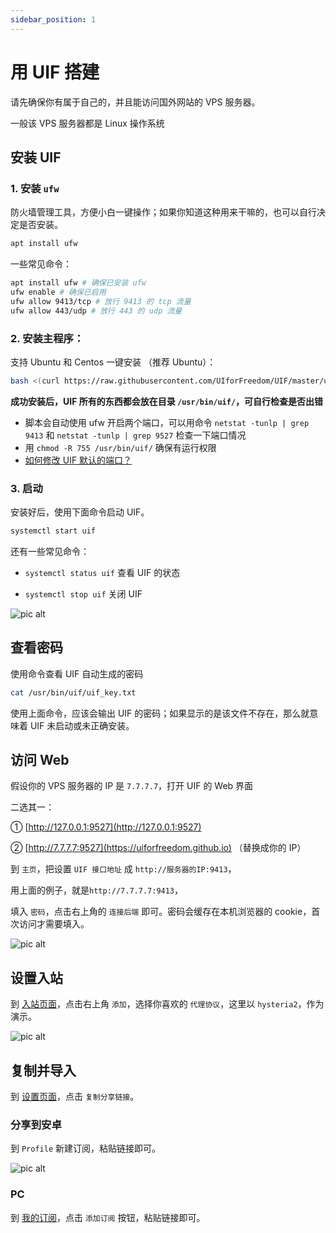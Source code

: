 ```yaml
---
sidebar_position: 1
---
```


# 用 UIF 搭建

请先确保你有属于自己的，并且能访问国外网站的 VPS 服务器。

一般该 VPS 服务器都是 Linux 操作系统

## 安装 UIF

### 1. 安装 `ufw`

防火墙管理工具，方便小白一键操作；如果你知道这种用来干嘛的，也可以自行决定是否安装。

```bash
apt install ufw
```

一些常见命令：

```bash
apt install ufw # 确保已安装 ufw
ufw enable # 确保已启用
ufw allow 9413/tcp # 放行 9413 的 tcp 流量
ufw allow 443/udp # 放行 443 的 udp 流量
```

### 2. 安装主程序：

支持 Ubuntu 和 Centos 一键安装 （推荐 Ubuntu）：

```bash
bash <(curl https://raw.githubusercontent.com/UIforFreedom/UIF/master/uifd/linux_install.sh)
```

**成功安装后，UIF 所有的东西都会放在目录 `/usr/bin/uif/`，可自行检查是否出错**

- 脚本会自动使用 ufw 开启两个端口，可以用命令 `netstat -tunlp | grep 9413` 和 `netstat -tunlp | grep 9527` 检查一下端口情况
- 用 `chmod -R 755 /usr/bin/uif/` 确保有运行权限
- [如何修改 UIF 默认的端口？](../setting)

### 3. 启动

安装好后，使用下面命令启动 UIF。

```bash
systemctl start uif
```

还有一些常见命令：

- `systemctl status uif` 查看 UIF 的状态

- `systemctl stop uif` 关闭 UIF

![pic alt](../pics/55.gif)

## 查看密码

使用命令查看 UIF 自动生成的密码

```bash
cat /usr/bin/uif/uif_key.txt
```

使用上面命令，应该会输出 UIF 的密码；如果显示的是该文件不存在，那么就意味着 UIF 未启动或未正确安装。

## 访问 Web

假设你的 VPS 服务器的 IP 是 `7.7.7.7`，打开 UIF 的 Web 界面

二选其一：

① [http://127.0.0.1:9527](http://127.0.0.1:9527)

② [http://7.7.7.7:9527](https://uiforfreedom.github.io) （替换成你的 IP）

到 `主页`，把设置 `UIF 接口地址` 成 `http://服务器的IP:9413`，

用上面的例子，就是`http://7.7.7.7:9413`，

填入 `密码`，点击右上角的 `连接后端` 即可。密码会缓存在本机浏览器的 cookie，首次访问才需要填入。

![pic alt](../pics/66.gif)

## 设置入站

到 [入站页面](https://uiforfreedom.github.io/#/in/my)，点击右上角 `添加`，选择你喜欢的 `代理协议`，这里以 `hysteria2`，作为演示。

![pic alt](../pics/77.gif)

## 复制并导入

到 [设置页面](https://uiforfreedom.github.io/#/settings/uif)，点击 `复制分享链接`。

### 分享到安卓

到 `Profile` 新建订阅，粘贴链接即可。

![pic alt](../pics/88.gif)

### PC

到 [我的订阅](https://uiforfreedom.github.io/#/out/subscribe)，点击 `添加订阅` 按钮，粘贴链接即可。
